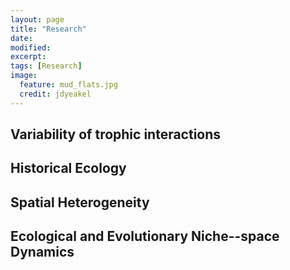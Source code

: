 ```yaml
---
layout: page
title: "Research"
date: 
modified:
excerpt:
tags: [Research]
image:
  feature: mud_flats.jpg
  credit: jdyeakel
---
```


## Variability of trophic interactions


## Historical Ecology


## Spatial Heterogeneity


## Ecological and Evolutionary Niche--space Dynamics


